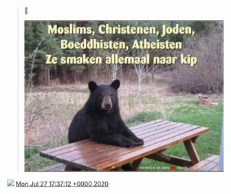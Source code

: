 > 🤣 
> 
> ![](../../media/1287804241319464961-Ed8zISmWsAAkqIt.jpg)

<img src="../../media/tweet.ico" width="12" /> [Mon Jul 27 17:37:12 +0000 2020](https://twitter.com/DromerDenker/status/1287804241319464961)